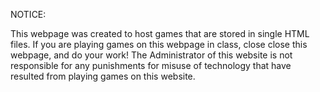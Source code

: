 NOTICE:

This webpage was created to host games that are stored in single HTML files. If you are playing games on this webpage in class, close close this webpage, and do your work! The Administrator of this website is not responsible for any punishments for misuse of technology that have resulted from playing games on this website.
